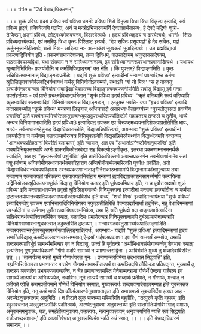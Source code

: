 +++
title = "24 वेधाद्यधिकरणम्"

+++
शुक्रं प्रविध्य हृदयं प्रविध्य सर्वं प्रविध्य धमनीः प्रविध्य शिरो विमृज्य त्रिधा त्रिधा विकृत्य इत्यादि, सर्वं प्रविध्य हृदयं, प्रविश्येत्यपि पठन्ति, अयं च मन्त्रोऽभिचारकमर्णि देवताप्रार्थनारूपः, हे देवदे मद्रिषोः शुक्रं- तेजिष्ठम्,अङ्गं प्रविध्य, लोट्मध्यमेकवचनम्, विदारयेत्यर्थः । हृदयं प्रविध्यहृदयं च दारयेत्यर्थः, धमनीः- शिराः प्रविध्यदारयेत्यर्थः, एवं ममरिपुः त्रिधा कृत्तः विश्लिष्ट इत्यर्थः, "देव सवितः प्रसुवयज्ञं' हे देव सवितः, यज्ञं कर्तुमनुजानीहीत्यर्थः, शन्नो मित्रः- आदित्यः नः- अस्माकंशं सुखकरो भूयादित्यर्थः । उत ब्रह्मविद्यायां प्रकरणाद्विनियोग इति - प्रकरणंसमानदेशत्वम्, तच्च द्विविधम्, पाठसादेश्यम् अनुष्ठानसादेश्यम्, पाठसादेश्यञ्चद्विधा, यथा संख्याम न नं सन्निध्याम्नानञ्च, इह सन्निध्याम्नानरूपस्थानप्रमाणादित्यर्थः । यथायथं श्रुत्यादिभिरिति- प्रवर्ग्यादीनि च कर्माणिविद्याङ्गम्' उत नेति । किं युक्त्तम्? विद्याङ्गमिति । कुतः सन्निधिसमाम्नानात् विद्याङ्गत्वप्रतीतेः । यद्यपि शुक्रं प्रविध्य' इत्यादीनां मन्त्राणां प्रवर्ग्यादेश्च कर्मणः श्रुतिलिङ्गवाक्यैर्वलवद्भिर्यथायथं कर्मसु विनियोगोऽवगम्यते, तथाऽपि "शं नो मित्रः' "स ह नाववतु' इत्यादेर्मन्त्रस्यान्यत्र विनियोगाभावाद्विद्याधिकाराच्च विद्याङ्गत्वमवर्ज्जनीयमिति सर्वासु विद्यासु इमे मन्त्रा उपसंहर्त्तव्याः - एवं प्राप्ते प्रचक्ष्महेवेधाद्यर्थभेदात् "शुक्रं प्रविध्य हृदयं प्रविध्य' "ॠतं वदिष्यामि सत्यं वदिष्यापि' ॠतमवादिषं सत्यमवादिषं' विनियोगावगमान्न विद्याङ्गत्वम् । एतदुक्त्तं भवति- यथा "हृदयं प्रविध्य' इत्यादि मन्त्रसामर्थ्यात् "छुक्रं प्रविध्य' मन्त्राणां लिङ्गात् अभिचारादौ अनारभ्याधीतप्रवर्ग्यस्य "पुरस्तीदुपसदां प्रवर्ग्येण प्रचरन्ति' इति वाक्येनाव्यभिचरितक्रतुसम्बन्ध्युपसदुपस्थापितज्योतिष्टोमे महाव्रतस्य तन्फले च तृतीय, भाष्ये अन्यत्र विनियागाभावादिति हृदयं प्रविध्य3 इत्यादिवत् उपक्रम एव विस्पष्टमध्ययनादिशेषत्वाप्रतीतेरिति भावः, भाष्ये- सर्वसाधारणहेतुमाह विद्याधिकाराच्चेति, विद्यासन्निधेरित्यर्थः, अयम्भावः "शुक्रं प्रविध्य' इत्यादीनां प्रवर्ग्यादीनां च कर्मणाम् बलवत्प्रमाणैरन्यत्र विनियुक्त्तत्वेपि विद्यसन्निधेरवैयर्थ्याय विद्यार्थत्वमपि वक्त्तव्यम् "आनर्थक्यप्रतिहतानां विपरीतं बलाबलम्' इति न्यायात्, अत एव "अथातोऽग्निष्टोमेनानुयजन्ति' इति वाक्यविनियुक्त्तस्यापि अग्नैः प्राकरणिकोत्तरवेद्या सह विकल्पोऽङ्गीकृतः, इतरथा प्रकरणाम्नानमनर्थकं स्यादिति, अत एव "तुल्यस्सर्वेषां पशुविधिः' इति तार्तीयिकाधिकरणे अवान्तप्रकरणेन सवनीयार्थानामेव सतां पशुधर्माणाम् अग्निषोमीयस्थानानर्थक्यपरिहाराय अग्निषोमीयार्थत्वमस्त्विति पूवर्पक्षः प्रवर्तितः, अतो विद्यासन्निधेरानर्थक्यपरिहाराय स्वस्वप्रकरणाम्नाताङ्गैर्निराकाठक्षाणामपि विद्यानामाकांक्षामुत्थाप्य तथा मन्त्राणाम् एकवाक्यतां परिकल्प्य एकवाक्यतानिर्वाहाय मन्त्राणां ब्रह्मविद्याप्रकाशनसामर्थ्यमपि कल्पयित्वा तद्विनियोजकश्रुतिकल्पनापूर्वकं विद्यासु विनियोगः कायर् इति पूर्वपक्ष्यभिप्राय इति, न च पूर्वोत्तरपक्षयोः शुक्रं प्रविध्य' इति मन्त्रासाधारण्येन प्रवृत्तौ श्रुतिलिङ्गवाक्यैः विनियुक्त्तानां इत्यादीनां मन्त्राणां प्रवर्ग्यादीनां च कर्मणां द्रष्टान्ततयोपात्तत्त्वप्रतिपादकभाष्यदीकाग्रन्थविरोध इति वाच्यं, "शन्नो मित्रः' इत्यादिमन्त्रापेक्षया "शुक्रं प्रविध्य' इत्यादिमन्त्रेषु उपक्रम एवाभिचारादिविनियोगस्य स्फुटप्रतीतिरिति वैषम्यप्रदर्शनार्था तदुक्त्तिः, नतु वेधादिमन्त्राणां प्रवर्ग्यादीनां च कर्मणाम् पूर्वोत्तरपक्षाविषयत्वमभिप्रेत्य, तथा हि सति पूर्वपक्षे यदा अङ्गत्वायेत्यादिना सन्निधेरानर्थक्योक्तिरनर्थिकैव स्यात्, बलवद्भिः प्रमाणैरन्यत्र विनियुक्त्तानामपि दुर्बलप्रमाणेनान्यत्रापि विनियोगसम्भावनासूचकत्वात् तदुक्त्तेरिति द्रष्टव्यम् । मन्त्रावगतवस्तुसामर्थ्यरूपाल्लिङ्गादिति - मन्त्रस्वरूपान्तर्भूतवस्तुसामर्थ्यरूपाल्लिङ्गादित्यर्थः, अयम्भावः- यद्यपि "शुक्रं प्रविध्य' इत्यादिमन्त्राणां हृदय सम्बन्धिविद्यासु कथञ्चिल्लक्षणायास्सम्भवात् ऐन्द्रयां गार्हपत्यप्रकाशन इव गौणं सामर्थ्यं सम्भवेत्, तथापि शब्दस्वरूपाविर्भूतं सामर्थ्यमभिचार एव न विद्यासु, उक्त्तं हि पूर्वतन्त्रे "अर्थाभिधानसंयोगान्मन्त्रेषु शेषभावः स्यात्' इत्यस्मिन् गुणमुख्याधिकरणे "गौणे सदपि सामर्थ्यं न प्रमाणान्तराद्विना । आविर्भवति मुख्ये तु शब्दादेवाविरस्ति तत् ।। 'तात्पर्यञ्च स्वतो मुख्ये गौणार्थपरता पुनः । प्रमाणान्तरविमेया तदभावान्न सिद्धयति' इति, नह्यग्निरित्येतावता प्रमाणान्तर मन्तरेण गौणार्थसामार्थ्यं तात्पर्यं वा कथञ्चिदपि लौकिकाः प्रतिपद्यन्त, मुख्यार्थे तु शब्दस्य श्रवणादेव उभयमप्यवगच्छन्ति, न चेह प्रमाणान्तरमस्ति येनैषाम्मन्त्राणां गौणेर्थे ऐन्द्रया गार्हपत्य इव सामर्थ्यं तात्पर्यं वा अभिव्यज्येत, नचाविभर्ूते तात्पर्ये सामर्थ्ये च शब्दार्थः प्रतीयते, न गौणार्थः, मन्त्रात् न प्रतीयते एवेति कथमप्रतीयमाने गौणेर्थे विनियोग स्स्यात्, मुख्यस्त्वर्थः शब्दश्रवणादेवाऽवगम्यत इति युक्त्तस्तत्र विनियोग इति, ननु कथं भाष्ये दिवाकीर्त्यत्वारण्येनुवाक्यत्वकृत इति समासमध्ये सुबन्तनिर्देश इत्यत आह - अरण्येऽनुवाक्यत्वम् अलुगिति । न विद्यते लुक् सप्तम्या यस्मिन्निति बहुव्रीहिः, "तत्पुरुषे कृति बहुलम्' इति बहुलवचनात् अल्लुक्सप्तमीकं पदमित्यर्थः, अरण्येऽनुवाक्या अनुवक्त्तव्या इति सप्तमीतियोगविभागात् समासः, अनुवचनमनुवाकः, घञ्, तमर्हतीत्यनुवाक्यः,यत्प्रत्ययः, नत्वनुवक्त्तव्यम् अनुवाक्यमिति ण्यति रूपं सिद्धयति वचोऽशब्दसंज्ञायम्' इति आत्वनिषेधात् अनुवाच्यमित्येव ण्यति रूपं स्यात् ।। ।। इति वेधाद्यधिकरणं समाप्तम् ।।